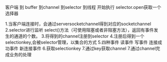 客户端 到 buffer 到channel 到selector 到线程 开始执行
selector.open获取一个选择器

1.当客户端连接时，会通过serversocketchannel得到对应的socketchannel
2.selector进行监听 select()方法（可使用阻塞或者非阻塞方法），返回有事件发生的通道的个数。
3.将得到的channel注册到selector
4.注册后得到一个selectionkey,会被selector管理，以集合的方式
5.四种事件 读事件 写事件 连接成功事件 新连接事件
6.获取selectionkey
7.通过key获取channel
7.通过channel完成业务的处理
